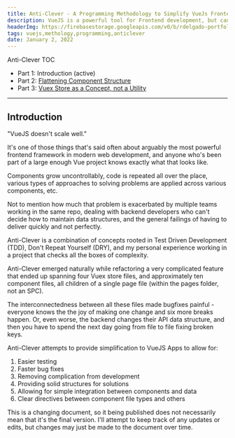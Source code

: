 ```yaml
---
title: Anti-Clever - A Programming Methodology to Simplify VueJs Frontend Development
description: VueJS is a powerful tool for Frontend development, but can very easily fall become messy and overcomplicated. Anti-Clever Development hopes to address some of the larger issues in VueJS development to help simplify code.
headerImg: https://firebasestorage.googleapis.com/v0/b/rdelgado-portfolio.appspot.com/o/articles%2Fnov-2020%2Fanti-clever-vuejs-programming.jpg?alt=media&token=e517e429-be4d-45c6-a4d2-dc1415d79be5
tags: vuejs,methology,programming,anticlever
date: January 2, 2022
---
```


Anti-Clever TOC
* Part 1: Introduction (active)
* Part 2: [Flattening Component Structure](/articles/anti-clever-component-structure)
* Part 3: [Vuex Store as a Concept, not a Utility](/articles/anti-clever-vuex-store-concept)

---

## Introduction

"VueJS doesn't scale well."

It's one of those things that's said often about arguably the most powerful frontend framework in modern web development, and anyone who's been part of a large enough Vue project knows exactly what that looks like.

Components grow uncontrollably, code is repeated all over the place, various types of approaches to solving problems are applied across various components, etc.

Not to mention how much that problem is exacerbated by multiple teams working in the same repo, dealing with backend developers who can't decide how to maintain data structures, and the general failings of having to deliver quickly and not perfectly.

Anti-Clever is a combination of concepts rooted in Test Driven Development (TDD), Don't Repeat Yourself (DRY), and my personal experience working in a project that checks all the boxes of complexity.

Anti-Clever emerged naturally while refactoring a very complicated feature that ended up spanning four Vuex store files, and approximately ten component files, all children of a single page file (within the pages folder, not an SPC).

The interconnectedness between all these files made bugfixes painful - everyone knows the the joy of making one change and six more breaks happen. Or, even worse, the backend changes their API data structure, and then you have to spend the next day going from file to file fixing broken keys.

Anti-Clever attempts to provide simplification to VueJS Apps to allow for:
1. Easier testing
2. Faster bug fixes
3. Removing complication from development
4. Providing solid structures for solutions
5. Allowing for simple integration between components and data
6. Clear directives between component file types and others

This is a changing document, so it being published does not necessarily mean that it's the final version. I'll attempt to keep track of any updates or edits, but changes may just be made to the document over time.
